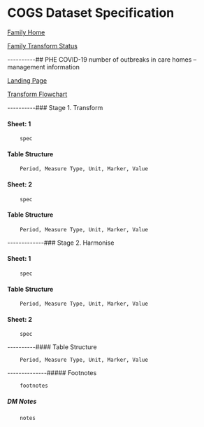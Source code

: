 # COGS Dataset Specification

[Family Home](https://gss-cogs.github.io/family-covid-19/datasets/specmenu.html)

[Family Transform Status](https://gss-cogs.github.io/family-covid-19/datasets/index.html)

----------## PHE COVID-19  number of outbreaks in care homes – management information 

[Landing Page](https://www.gov.uk/government/statistical-data-sets/covid-19-number-of-outbreaks-in-care-homes-management-information#history)

[Transform Flowchart](https://gss-cogs.github.io/family-covid-19/datasets/specflowcharts.html?PHE-COVID-19-number-of-outbreaks-in-care-homes-–-management-information/flowchart.ttl)

----------### Stage 1. Transform

#### Sheet: 1

		spec

#### Table Structure

		Period, Measure Type, Unit, Marker, Value

#### Sheet: 2

		spec

#### Table Structure

		Period, Measure Type, Unit, Marker, Value

-------------### Stage 2. Harmonise

#### Sheet: 1

		spec

#### Table Structure

		Period, Measure Type, Unit, Marker, Value

#### Sheet: 2

		spec

----------#### Table Structure

		Period, Measure Type, Unit, Marker, Value

--------------##### Footnotes

		footnotes

##### DM Notes

		notes

